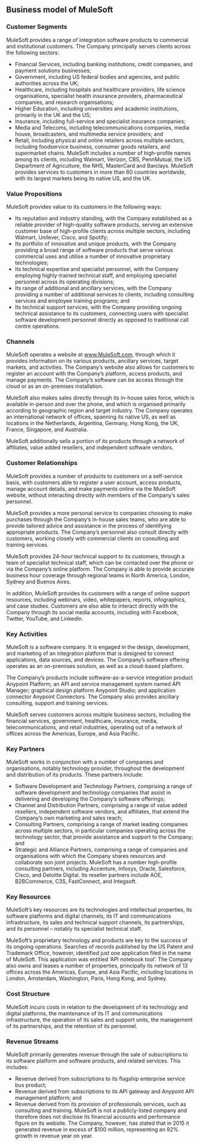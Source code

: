 Business model of MuleSoft
--------------------------

 ### Customer Segments

 MuleSoft provides a range of integration software products to commercial and institutional customers. The Company principally serves clients across the following sectors:

  * Financial Services, including banking institutions, credit companies, and payment solutions businesses;
 * Government, including US federal bodies and agencies, and public authorities across the UK;
 * Healthcare, including hospitals and healthcare providers, life science organisations, specialist health insurance providers, pharmaceutical companies, and research organisations;
 * Higher Education, including universities and academic institutions, primarily in the UK and the US;
 * Insurance, including full-service and specialist insurance companies;
 * Media and Telecoms, including telecommunications companies, media house, broadcasters, and multimedia service providers; and
 * Retail, including physical and online retailers across multiple sectors, including foodservice business, consumer goods retailers, and supermarket chains.
  MuleSoft includes a number of high-profile names among its clients, including Walmart, Verizon, CBS, PennMutual, the US Department of Agriculture, the NHS, MasterCard and Barclays. MuleSoft provides services to customers in more than 60 countries worldwide, with its largest markets being its native US, and the UK.

 ### Value Propositions

 MuleSoft provides value to its customers in the following ways:

  * Its reputation and industry standing, with the Company established as a reliable provider of high-quality software products, serving an extensive customer base of high-profile clients across multiple sectors, including Walmart, Unilever, Cisco, and Spotify;
 * Its portfolio of innovative and unique products, with the Company providing a broad range of software products that serve various commercial uses and utilise a number of innovative proprietary technologies;
 * Its technical expertise and specialist personnel, with the Company employing highly-trained technical staff, and employing specialist personnel across its operating divisions;
 * Its range of additional and ancillary services, with the Company providing a number of additional services to clients, including consulting services and employee training programs; and
 * Its technical support services, with the Company providing ongoing technical assistance to its customers, connecting users with specialist software development personnel directly as opposed to traditional call centre operations.
  ### Channels

 MuleSoft operates a website at www.MuleSoft.com, through which it provides information on its various products, ancillary services, target markets, and activities. The Company’s website also allows for customers to register an account with the Company’s platform, access products, and manage payments. The Company’s software can be access through the cloud or as an on-premises installation.

 MuleSoft also makes sales directly through its in-house sales force, which is available in-person and over the phone, and which is organised primarily according to geographic region and target industry. The Company operates an international network of offices, spanning its native US, as well as locations in the Netherlands, Argentina, Germany, Hong Kong, the UK, France, Singapore, and Australia.

 MuleSoft additionally sells a portion of its products through a network of affiliates, value added resellers, and independent software vendors.

 ### Customer Relationships

 MuleSoft provides a number of products to customers on a self-service basis, with customers able to register a user account, access products, manage account details, and make payments online via the MuleSoft website, without interacting directly with members of the Company’s sales personnel.

 MuleSoft provides a more personal service to companies choosing to make purchases through the Company’s in-house sales teams, who are able to provide tailored advice and assistance in the process of identifying appropriate products. The Company’s personnel also consult directly with customers, working closely with commercial clients on consulting and training services.

 MuleSoft provides 24-hour technical support to its customers, through a team of specialist technical staff, which can be contacted over the phone or via the Company’s online platform. The Company is able to provide accurate business hour coverage through regional teams in North America, London, Sydney and Buenos Aires.

 In addition, MuleSoft provides its customers with a range of online support resources, including webinars, video, whitepapers, reports, infographics, and case studies. Customers are also able to interact directly with the Company through its social media accounts, including with Facebook, Twitter, YouTube, and LinkedIn.

 ### Key Activities

 MuleSoft is a software company. It is engaged in the design, development, and marketing of an integration platform that is designed to connect applications, data sources, and devices. The Company’s software offering operates as an on-premises solution, as well as a cloud-based platform.

 The Company’s products include software-as-a-service integration product Anypoint Platform; an API and service management system named API Manager; graphical design platform Anypoint Studio; and application connector Anypoint Connectors. The Company also provides ancillary consulting, support and training services.

 MuleSoft serves customers across multiple business sectors, including the financial services, government, healthcare, insurance, media, telecommunications, and retail industries, operating out of a network of offices across the Americas, Europe, and Asia Pacific.

 ### Key Partners

 MuleSoft works in conjunction with a number of companies and organisations, notably technology provider, throughout the development and distribution of its products. These partners include:

  * Software Development and Technology Partners, comprising a range of software development and technology companies that assist in delivering and developing the Company’s software offerings;
 * Channel and Distribution Partners, comprising a range of value added resellers, independent software vendors, and affiliates, that extend the Company’s own marketing and sales reach;
 * Consulting Partners, comprising a range of market leading companies across multiple sectors, in particular companies operating across the technology sector, that provide assistance and support to the Company; and
 * Strategic and Alliance Partners, comprising a range of companies and organisations with which the Company shares resources and collaborate son joint projects.
  MuleSoft has a number high-profile consulting partners, including Accenture, Infosys, Oracle, Salesforce, Cisco, and Deloitte Digital. Its reseller partners include AOE, B2BCommerce, C3S, FastConnect, and Integsoft.

 ### Key Resources

 MuleSoft’s key resources are its technologies and intellectual properties, its software platforms and digital channels, its IT and communications infrastructure, its sales and technical support channels, its partnerships, and its personnel – notably its specialist technical staff.

 MuleSoft’s proprietary technology and products are key to the success of its ongoing operations. Searches of records published by the US Patent and Trademark Office, however, identified just one application filed in the name of MuleSoft. This application was entitled ‘API notebook tool’. The Company also owns and leases a number of properties, principally its network of 13 offices across the Americas, Europe, and Asia Pacific, including locations in London, Amsterdam, Washington, Paris, Hong Kong, and Sydney.

 ### Cost Structure

 MuleSoft incurs costs in relation to the development of its technology and digital platforms, the maintenance of its IT and communications infrastructure, the operation of its sales and support units, the management of its partnerships, and the retention of its personnel.

 ### Revenue Streams

 MuleSoft primarily generates revenue through the sale of subscriptions to its software platform and software products, and related services. This includes:

  * Revenue derived from subscriptions to its flagship enterprise service bus product;
 * Revenue derived from subscriptions to its API gateway and Anypoint API management platform; and
 * Revenue derived from its provision of professionals services, such as consulting and training.
  MuleSoft is not a publicly-listed company and therefore does not disclose its financial accounts and performance figure on its website. The Company, however, has stated that in 2015 it generated revenue in excess of $100 million, representing an 92% growth in revenue year on year.